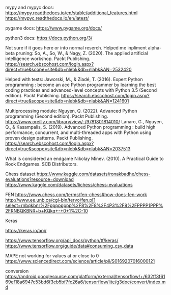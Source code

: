 mypy and mypyc docs:
https://mypy.readthedocs.io/en/stable/additional_features.html
https://mypyc.readthedocs.io/en/latest/

pygame docs:
https://www.pygame.org/docs/

python3 docs:
https://docs.python.org/3/

Not sure if it goes here or into normal reserch. Helped me inpliment alpha-beta pruning:
So, A., So, W., & Nagy, Z. (2020). The applied artificial intelligence workshop. Packt Publishing. https://search.ebscohost.com/login.aspx?direct=true&scope=site&db=nlebk&db=nlabk&AN=2532420

Helped with tests:
Jaworski, M., & Ziadé, T. (2016). Expert Python programming : become an ace Python programmer by learning the best coding practices and advanced-level concepts with Python 3.5 (Second edition). Packt Publishing. https://search.ebscohost.com/login.aspx?direct=true&scope=site&db=nlebk&db=nlabk&AN=1241601

Multiprocessing module:
Nguyen, Q. (2022). Advanced Python programming (Second edition). Packt Publishing. https://www.oreilly.com/library/view/-/9781801814010/
Lanaro, G., Nguyen, Q., & Kasampalis, S. (2019). Advanced Python programming : build high performance, concurrent, and multi-threaded apps with Python using proven design patterns. Packt Publishing. https://search.ebscohost.com/login.aspx?direct=true&scope=site&db=nlebk&db=nlabk&AN=2037513

What is considered an endgame
Nikolay Minev. (2010). A Practical Guide to Rook Endgames. SCB Distributors.

Chess dataset
https://www.kaggle.com/datasets/ronakbadhe/chess-evaluations?resource=download
https://www.kaggle.com/datasets/lichess/chess-evaluations

FEN
https://www.chess.com/terms/fen-chess#how-does-fen-work
http://www.ee.unb.ca/cgi-bin/tervo/fen.pl?select=rnbqkbnr%2Fpppppppp%2F8%2F8%2F4P3%2F8%2FPPPP1PPP%2FRNBQKBNR+b+KQkq+-+0+1%2C-10

Keras
<!-- Keras api docs -->
https://keras.io/api/
<!-- tf keras docs & guide -->
https://www.tensorflow.org/api_docs/python/tf/keras/
https://www.tensorflow.org/guide/data#consuming_csv_data

MAPE not working for values at or close to 0
https://www.sciencedirect.com/science/article/pii/S0169207016000121

conversion
https://android.googlesource.com/platform/external/tensorflow/+/632ff3f6169ef18a6947c53bd6f3cb5bf7fc26a6/tensorflow/lite/g3doc/convert/index.md